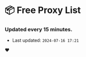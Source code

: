 # :package: Free Proxy List
### Updated every 15 minutes.

- Last updated: `2024-07-16 17:21`

:heart:
